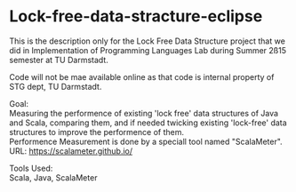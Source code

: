 # Lock-free-data-stracture-eclipse

This is the description only for the Lock Free Data Structure project that we did in Implementation of Programming Languages Lab during Summer 2ß15 semester at TU Darmstadt.  

Code will not be mae available online as that code is internal property of STG dept, TU Darmstadt.  

Goal:  
Measuring the performence of existing 'lock free' data structures of Java and Scala, comparing them, and if needed twicking existing 'lock-free' data structures to improve the performence of them.  
Performence Measurement is done by a speciall tool named "ScalaMeter". URL: https://scalameter.github.io/

Tools Used:  
Scala, Java, ScalaMeter
